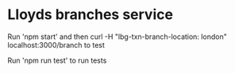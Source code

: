 # Lloyds branches service

Run 'npm start' and then curl -H "lbg-txn-branch-location: london" localhost:3000/branch to test

Run 'npm run test' to run tests
